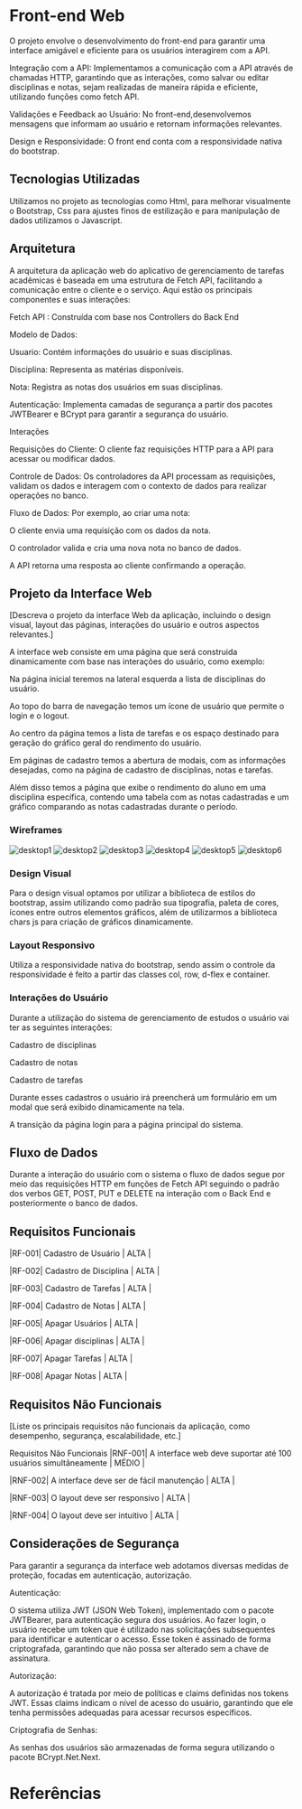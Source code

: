 # Front-end Web

O projeto envolve o desenvolvimento do front-end para garantir uma interface amigável e eficiente para os usuários interagirem com a API.

Integração com a API: Implementamos a comunicação com a API através de chamadas HTTP, garantindo que as interações, como salvar ou editar disciplinas e notas, sejam realizadas de maneira rápida e eficiente, utilizando funções como fetch API. 

Validações e Feedback ao Usuário: No front-end,desenvolvemos mensagens que informam ao usuário e retornam informações relevantes.

Design e Responsividade: O front end conta com a responsividade nativa do bootstrap.

## Tecnologias Utilizadas

Utilizamos no projeto as tecnologias como Html, para melhorar visualmente o Bootstrap, Css para ajustes finos de estilização e para manipulação de dados utilizamos o Javascript.

## Arquitetura

A arquitetura da aplicação web do aplicativo de gerenciamento de tarefas acadêmicas é baseada em uma estrutura de Fetch API, facilitando a comunicação entre o cliente e o serviço. Aqui estão os principais componentes e suas interações:

Fetch API : Construída com base nos Controllers do Back End

Modelo de Dados:

Usuario: Contém informações do usuário e suas disciplinas.

Disciplina: Representa as matérias disponíveis.

Nota: Registra as notas dos usuários em suas disciplinas.

Autenticação: Implementa camadas de segurança a partir dos pacotes JWTBearer e BCrypt para garantir a segurança do usuário.

Interações

Requisições do Cliente: O cliente faz requisições HTTP para a API para acessar ou modificar dados.

Controle de Dados: Os controladores da API processam as requisições, validam os dados e interagem com o contexto de dados para realizar operações no banco.

Fluxo de Dados: Por exemplo, ao criar uma nota:

O cliente envia uma requisição com os dados da nota.

O controlador valida e cria uma nova nota no banco de dados.

A API retorna uma resposta ao cliente confirmando a operação.

## Projeto da Interface Web
[Descreva o projeto da interface Web da aplicação, incluindo o design visual, layout das páginas, interações do usuário e outros aspectos relevantes.]

A interface web consiste em uma página que será construida dinamicamente com base nas interações do usuário, como exemplo: 

Na página inicial teremos na lateral esquerda a lista de disciplinas do usuário.

Ao topo do barra de navegação temos um ícone de usuário que permite o login e o logout.

Ao centro da página temos a lista de tarefas e os espaço destinado para geração do gráfico geral do rendimento do usuário.

Em páginas de cadastro temos a abertura de modais, com as informações desejadas, como na página de cadastro de disciplinas, notas e tarefas.

Além disso temos a página que exibe o rendimento do aluno em uma disciplina específica, contendo uma tabela com as notas cadastradas e um gráfico comparando as notas cadastradas durante o período.

### Wireframes

![desktop1](https://github.com/user-attachments/assets/afeecc2e-8dae-4822-857d-3bd35e0fb40c)
![desktop2](https://github.com/user-attachments/assets/ab68be52-b63c-484d-83ff-52923a0e9a94)
![desktop3](https://github.com/user-attachments/assets/ff311498-3c88-4766-9056-65886b0af36a)
![desktop4](https://github.com/user-attachments/assets/1da768ea-6d77-4bb0-88cd-fae1875af35c)
![desktop5](https://github.com/user-attachments/assets/e3692b71-963b-42ac-8c4a-5fa4c79668be)
![desktop6](https://github.com/user-attachments/assets/746c579b-21ef-409d-91d1-3e7f6516463a)



### Design Visual

Para o design visual optamos por utilizar a biblioteca de estilos do bootstrap, assim utilizando como padrão sua tipografia, paleta de cores, ícones entre outros elementos gráficos, além de utilizarmos a biblioteca chars js para criação de gráficos dinamicamente.

### Layout Responsivo

Utiliza a responsividade nativa do bootstrap, sendo assim o controle da responsividade é feito a partir das classes col, row, d-flex e container.

### Interações do Usuário

Durante a utilização do sistema de gerenciamento de estudos o usuário vai ter as seguintes interações:

Cadastro de disciplinas

Cadastro de notas

Cadastro de tarefas

Durante esses cadastros o usuário irá preencherá um formulário em um modal que será exibido dinamicamente na tela.

A transição da página login para a página principal do sistema.
## Fluxo de Dados

Durante a interação do usuário com o sistema o fluxo de dados segue por meio das requisições HTTP em funções de Fetch API seguindo o padrão dos verbos GET, POST, PUT e DELETE na interação com o Back End e posteriormente o banco de dados.

## Requisitos Funcionais

|RF-001| Cadastro de Usuário | ALTA |

|RF-002| Cadastro de Disciplina | ALTA |

|RF-003| Cadastro de Tarefas | ALTA |

|RF-004| Cadastro de Notas | ALTA |

|RF-005| Apagar Usuários | ALTA |

|RF-006| Apagar disciplinas | ALTA |

|RF-007| Apagar Tarefas | ALTA |

|RF-008| Apagar Notas | ALTA |

## Requisitos Não Funcionais

[Liste os principais requisitos não funcionais da aplicação, como desempenho, segurança, escalabilidade, etc.]

Requisitos Não Funcionais
|RNF-001| A interface web deve suportar até 100 usuários simultâneamente | MÉDIO |

|RNF-002| A interface deve ser de fácil manutenção | ALTA |

|RNF-003| O layout deve ser responsivo | ALTA |

|RNF-004| O layout deve ser intuitivo | ALTA |


## Considerações de Segurança

Para garantir a segurança da interface web adotamos diversas medidas de proteção, focadas em autenticação, autorização.

Autenticação:

O sistema utiliza JWT (JSON Web Token), implementado com o pacote JWTBearer, para autenticação segura dos usuários. Ao fazer login, o usuário recebe um token que é utilizado nas solicitações subsequentes para identificar e autenticar o acesso. Esse token é assinado de forma criptografada, garantindo que não possa ser alterado sem a chave de assinatura.

Autorização:

A autorização é tratada por meio de políticas e claims definidas nos tokens JWT. Essas claims indicam o nível de acesso do usuário, garantindo que ele tenha permissões adequadas para acessar recursos específicos.

Criptografia de Senhas:

As senhas dos usuários são armazenadas de forma segura utilizando o pacote BCrypt.Net.Next.

# Referências
